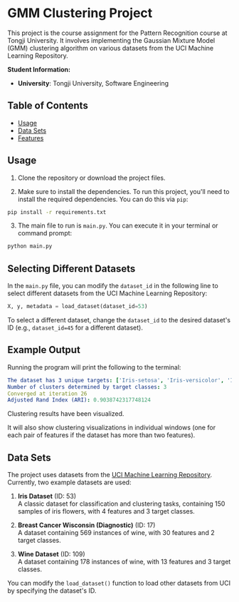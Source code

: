 # GMM Clustering Project

This project is the course assignment for the Pattern Recognition course at Tongji University. It involves implementing the Gaussian Mixture Model (GMM) clustering algorithm on various datasets from the UCI Machine Learning Repository.

**Student Information:**
- **University**: Tongji University, Software Engineering

## Table of Contents

- [Usage](#usage)
- [Data Sets](#data-sets)
- [Features](#features)

## Usage

1. Clone the repository or download the project files.

2. Make sure to install the dependencies. To run this project, you'll need to install the required dependencies. You can do this via `pip`:

```bash
pip install -r requirements.txt
```

3. The main file to run is `main.py`. You can execute it in your terminal or command prompt:

```bash
python main.py
```

## Selecting Different Datasets

In the `main.py` file, you can modify the `dataset_id` in the following line to select different datasets from the UCI Machine Learning Repository:

```python
X, y, metadata = load_dataset(dataset_id=53)
```

To select a different dataset, change the `dataset_id` to the desired dataset's ID (e.g., `dataset_id=45` for a different dataset).

## Example Output

Running the program will print the following to the terminal:

```yaml
The dataset has 3 unique targets: ['Iris-setosa', 'Iris-versicolor', 'Iris-virginica']
Number of clusters determined by target classes: 3
Converged at iteration 26
Adjusted Rand Index (ARI): 0.9038742317748124
```
Clustering results have been visualized.

It will also show clustering visualizations in individual windows (one for each pair of features if the dataset has more than two features).

## Data Sets

The project uses datasets from the [UCI Machine Learning Repository](http://archive.ics.uci.edu/ml). Currently, two example datasets are used:

1. **Iris Dataset** (ID: 53)  
   A classic dataset for classification and clustering tasks, containing 150 samples of iris flowers, with 4 features and 3 target classes.

2. **Breast Cancer Wisconsin (Diagnostic)** (ID: 17)  
   A dataset containing 569 instances of wine, with 30 features and 2 target classes.
    
2. **Wine Dataset** (ID: 109)  
   A dataset containing 178 instances of wine, with 13 features and 3 target classes.
    
You can modify the `load_dataset()` function to load other datasets from UCI by specifying the dataset's ID.